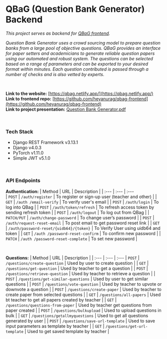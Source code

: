 # QBaG (Question Bank Generator) Backend

_This project serves as backend for [QBaG frontend](https://github.com/heyanurag/qbag-frontend)._

_Question Bank Generator uses a crowd sourcing model to prepare question banks from a large pool of objective questions. QBaG provides an interface for paper setters and academicians to generate reliable question papers using our automated and robust system. The questions can be selected based on a range of parameters and can be exported to your desired format within minutes. Each question contributed is passed through a number of checks and is also vetted by experts._

<br/>

**Link to the website:** [https://qbag.netlify.app/](https://qbag.netlify.app/)
<br/>
**Link to frontend repo:** [https://github.com/heyanurag/qbag-frontend](https://github.com/heyanurag/qbag-frontend)
<br/>
**Link to project presentation:** [Question Bank Generator.pdf](https://github.com/heyanurag/qbag-frontend/blob/main/Question%20Bank%20Generator.pdf)

<br/>

### Tech Stack ###
* Django REST Framework v3.13.1
* Django v4.0.3
* PyTorch v1.11.0
* Simple JWT v5.1.0

<br/>

### API Endpoints ###
**Authentication:**
| Method | URL | Description |
| :---         | :---         | :---         
| `POST`   | `/auth/register`     | To register or sign-up user (teacher and other)    |
| `GET`     | `/auth /email-verify`       |  To verify user's email      |
| `POST`     | `/auth/login`       |  To log into QBag     |
| `POST`     | `/auth/token/refresh`       | To refresh access token by sending refresh token      |
| `POST`     | `/auth/logout`       |    To log out from QBag   |
| `PATCH/PUT`     | `/auth/change-password`       | To change user’s password      |
| `POST`     | `/auth/request-reset-email`       | To post email to get password reset link      |
| `GET` | `/auth/password-reset/{uidb64}/{token}` | To Verify User using uidb64 and token |
| `GET` | `/auth /password-reset-confirm` | To confirm new password |
| `PATCH` | `/auth /password-reset-complete` | To set new password |

<br/>

**Questions:**
| Method | URL | Description |
| :---         | :---         | :--- 
| `POST` | `/questions/create-question` | Used by user to create question |
| `GET` | `/questions/get-question` | Used by teacher to get a question |
| `POST` | `/questions/retrieve-question` | Used by teacher to retrieve a question  |
| `POST` | `/questions/get-similar-questions` | Used by user to get similar questions |
| `POST` | `/questions/vote-question` | Used by teacher to upvote or downvote a question |
| `POST` | `/questions/create-paper` | Used by teacher to create paper from selected questions |
| `GET` | `/questions/all-papers` | Used bt teacher to get all papers created by teacher |
| `GET` | `/questions/questions-from-paper` | Used by teacher get questions from paper created |
| `POST` | `/questions/bulkupload` | Used to upload questions in bulk |
| `GET` | `/questions/getallmyquestions` | Used to get all questions generated by user |
| `POST` | `/questions/save-url-template` | Used to save input parameters as template by teacher |
| `GET` | `/questions/get-url-template` | Used to get saved template by teacher |

<br/>

<br/>
<br/>
